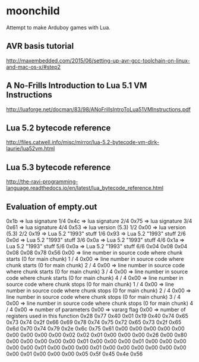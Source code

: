 # moonchild

Attempt to make Arduboy games with Lua.

## AVR basis tutorial

http://maxembedded.com/2015/06/setting-up-avr-gcc-toolchain-on-linux-and-mac-os-x/#step2

## A No-Frills Introduction to Lua 5.1 VM Instructions

http://luaforge.net/docman/83/98/ANoFrillsIntroToLua51VMInstructions.pdf

## Lua 5.2 bytecode reference

http://files.catwell.info/misc/mirror/lua-5.2-bytecode-vm-dirk-laurie/lua52vm.html

## Lua 5.3 bytecode reference

http://the-ravi-programming-language.readthedocs.io/en/latest/lua_bytecode_reference.html

## Evaluation of empty.out


0x1b => lua signature 1/4
0x4c => lua signature 2/4
0x75 => lua signature 3/4
0x61 => lua signature 4/4
0x53 => lua version (5.3) 1/2
0x00 => lua version (5.3) 2/2
0x19 => Lua 5.2 "1993" stuff 1/6
0x93 => Lua 5.2 "1993" stuff 2/6
0x0d => Lua 5.2 "1993" stuff 3/6
0x0a => Lua 5.2 "1993" stuff 4/6
0x1a => Lua 5.2 "1993" stuff 5/6
0x0a => Lua 5.2 "1993" stuff 6/6
0x04
0x08 
0x04
0x08
0x08
0x78 
0x56
0x00 => line number in source code where chunk starts (0 for main chunk) 1 / 4
0x00 => line number in source code where chunk starts (0 for main chunk) 2 / 4
0x00 => line number in source code where chunk starts (0 for main chunk) 3 / 4 
0x00 => line number in source code where chunk starts (0 for main chunk) 4 / 4
0x00 => line number in source code where chunk stops (0 for main chunk) 1 / 4
0x00 => line number in source code where chunk stops (0 for main chunk) 2 / 4
0x00 => line number in source code where chunk stops (0 for main chunk) 3 / 4
0x00 => line number in source code where chunk stops (0 for main chunk) 4 / 4
0x00 => number of parameters
0x00 => vararg flag
0x00 => number of registers used in this function
0x28
0x77
0x40
0x01 
0x19
0x40 
0x74
0x65 
0x73
0x74 
0x2f
0x66 
0x69
0x78 
0x74
0x75 
0x72
0x65
0x73
0x2f 
0x65
0x6d 
0x70
0x74 
0x79
0x2e 
0x6c
0x75 
0x61
0x00 
0x00
0x00 
0x00
0x00
0x00
0x00 
0x00
0x00 
0x02
0x02 
0x01
0x00 
0x00
0x00 
0x26
0x00 
0x80
0x00 
0x00
0x00
0x00
0x00 
0x01
0x00 
0x00
0x00 
0x01
0x00 
0x00
0x00 
0x00
0x00 
0x01
0x00 
0x00
0x00
0x01
0x00 
0x00
0x00 
0x00
0x00 
0x00
0x00 
0x01
0x00 
0x00
0x00 
0x05
0x5f 
0x45
0x4e
0x56